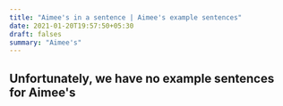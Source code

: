 ```yaml
---
title: "Aimee's in a sentence | Aimee's example sentences"
date: 2021-01-20T19:57:50+05:30
draft: falses
summary: "Aimee's"
---
```

## Unfortunately, we have no example sentences for Aimee's                 
